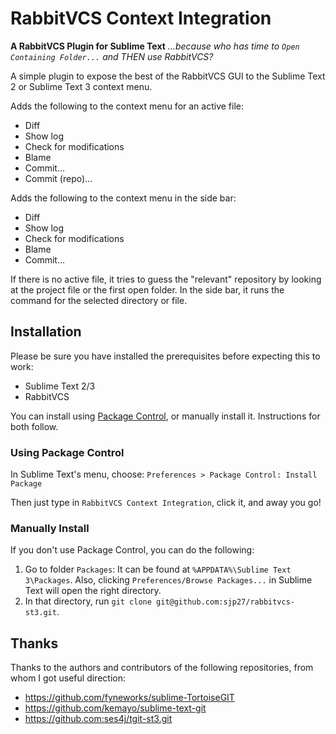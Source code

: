 RabbitVCS Context Integration
===============================

**A RabbitVCS Plugin for Sublime Text**
*...because who has time to `Open Containing Folder...`
and THEN use RabbitVCS?*

A simple plugin to expose the best of the RabbitVCS GUI to the
Sublime Text 2 or Sublime Text 3 context menu.

Adds the following to the context menu for an active file:

* Diff
* Show log
* Check for modifications
* Blame
* Commit...
* Commit (repo)...

Adds the following to the context menu in the side bar:

* Diff
* Show log
* Check for modifications
* Blame
* Commit...

If there is no active file, it tries to guess the "relevant" repository
by looking at the project file or the first open folder. In the side bar,
it runs the command for the selected directory or file.

## Installation

Please be sure you have installed the prerequisites before expecting this to work:

* Sublime Text 2/3
* RabbitVCS

You can install using [Package Control](https://packagecontrol.io/packages/RabbitVCS%20Context%20Integration),
or manually install it.  Instructions for both follow.

### Using Package Control

In Sublime Text's menu, choose: `Preferences > Package Control: Install Package`

Then just type in `RabbitVCS Context Integration`, click it, and away you go!

### Manually Install

If you don't use Package Control, you can do the following:

1. Go to folder `Packages`:
   It can be found at `%APPDATA%\Sublime Text 3\Packages`.  Also, clicking
   `Preferences/Browse Packages...` in Sublime Text will open the right directory.
2. In that directory, run `git clone git@github.com:sjp27/rabbitvcs-st3.git`.

## Thanks

Thanks to the authors and contributors of the following repositories,
from whom I got useful direction:

* https://github.com/fyneworks/sublime-TortoiseGIT
* https://github.com/kemayo/sublime-text-git
* https://github.com:ses4j/tgit-st3.git

